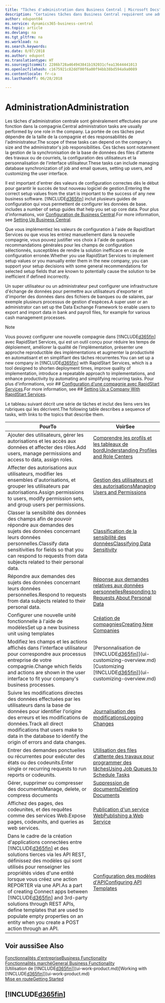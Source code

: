 ```yaml
---
title: "Tâches d'administration dans Business Central | Microsoft Docs"
description: "Certaines tâches dans Business Central requièrent une administration centrale et une configuration. Découvrez quelles sont ces tâches et ce que vous devez faire."
author: edupont04
ms.service: dynamics365-business-central
ms.topic: article
ms.devlang: na
ms.tgt_pltfrm: na
ms.workload: na
ms.search.keywords: 
ms.date: 0/07/2018
ms.author: edupont
ms.translationtype: HT
ms.sourcegitcommit: 2286b728a464943841b192031cfea13644441013
ms.openlocfilehash: c1675921c82ddf00f6a00f94bb38bd594a9a0089
ms.contentlocale: fr-ca
ms.lasthandoff: 06/28/2018

---
```

# <a name="administration"></a><span data-ttu-id="31c87-104">Administration</span><span class="sxs-lookup"><span data-stu-id="31c87-104">Administration</span></span>
<span data-ttu-id="31c87-105">Les tâches d'administration centrale sont généralement effectuées par une fonction dans la compagnie.</span><span class="sxs-lookup"><span data-stu-id="31c87-105">Central administration tasks are usually performed by one role in the company.</span></span> <span data-ttu-id="31c87-106">La portée de ces tâches peut dépendre de la taille de la compagnie et des responsabilités de l'administrateur.</span><span class="sxs-lookup"><span data-stu-id="31c87-106">The scope of these tasks can depend on the company's size and the administrator's job responsibilities.</span></span> <span data-ttu-id="31c87-107">Ces tâches sont notamment la gestion de la synchronisation de la base de données des files d'attente des travaux ou de courriels, la configuration des utilisateurs et la personnalisation de l'interface utilisateur.</span><span class="sxs-lookup"><span data-stu-id="31c87-107">These tasks can include managing database synchronization of job and email queues, setting up users, and customizing the user interface.</span></span>  

<span data-ttu-id="31c87-108">Il est important d'entrer des valeurs de configuration correctes dès le début pour garantir le succès de tout nouveau logiciel de gestion.</span><span class="sxs-lookup"><span data-stu-id="31c87-108">Entering the correct setup values from the start is important to the success of any new business software.</span></span> [!INCLUDE[d365fin](includes/d365fin_md.md)]<span data-ttu-id="31c87-109"> inclut plusieurs guides de configuration qui vous permettent de configurer les données de base.</span><span class="sxs-lookup"><span data-stu-id="31c87-109"> includes a number of setup guides that help you set up core data.</span></span> <span data-ttu-id="31c87-110">Pour plus d'informations, voir [Configuration de Business Central](setup.md).</span><span class="sxs-lookup"><span data-stu-id="31c87-110">For more information, see [Setting Up Business Central](setup.md).</span></span>

<span data-ttu-id="31c87-111">Que vous implémentiez les valeurs de configuration à l'aide de RapidStart Services ou que vous les entriez manuellement dans la nouvelle compagnie, vous pouvez justifier vos choix à l'aide de quelques recommandations générales pour les champs de configuration sélectionnés, susceptibles de rendre la solution inefficace en cas de configuration erronée.</span><span class="sxs-lookup"><span data-stu-id="31c87-111">Whether you use RapidStart Services to implement setup values or you manually enter them in the new company, you can support your setup decisions with some general recommendations for selected setup fields that are known to potentially cause the solution to be inefficient if defined incorrectly.</span></span>  

<span data-ttu-id="31c87-112">Un super utilisateur ou un administrateur peut configurer une infrastructure d'échange de données pour permettre aux utilisateurs d'exporter et d'importer des données dans des fichiers de banques ou de salaires, par exemple plusieurs processus de gestion d'espèces.</span><span class="sxs-lookup"><span data-stu-id="31c87-112">A super user or an administrator can set up the Data Exchange Framework to enable users to export and import data in bank and payroll files, for example for various cash management processes.</span></span>

> [!NOTE]
> <span data-ttu-id="31c87-113">Vous pouvez configurer une nouvelle compagnie dans [!INCLUDE[d365fin](includes/d365fin_md.md)] avec RapidStart Services, qui est un outil conçu pour réduire les temps de déploiement, améliorer la qualité de l’implémentation, présenter une approche reproductible des implémentations et augmenter la productivité en automatisant et en simplifiant des tâches récurrentes.</span><span class="sxs-lookup"><span data-stu-id="31c87-113">You can set up a new company in [!INCLUDE[d365fin](includes/d365fin_md.md)] with RapidStart Services, which is a tool designed to shorten deployment times, improve quality of implementation, introduce a repeatable approach to implementations, and enhance productivity by automating and simplifying recurring tasks.</span></span> <span data-ttu-id="31c87-114">Pour plus d'informations, voir ## [Configuration d'une compagnie avec RapidStart Services](admin-set-up-a-company-with-rapidstart.md).</span><span class="sxs-lookup"><span data-stu-id="31c87-114">For more information, see ## [Setting Up a Company With RapidStart Services](admin-set-up-a-company-with-rapidstart.md).</span></span>

<span data-ttu-id="31c87-115">Le tableau suivant décrit une série de tâches et inclut des liens vers les rubriques qui les décrivent.</span><span class="sxs-lookup"><span data-stu-id="31c87-115">The following table describes a sequence of tasks, with links to the topics that describe them.</span></span>   

|<span data-ttu-id="31c87-116">**Pour**</span><span class="sxs-lookup"><span data-stu-id="31c87-116">**To**</span></span>|<span data-ttu-id="31c87-117">**Voir**</span><span class="sxs-lookup"><span data-stu-id="31c87-117">**See**</span></span>|  
|------------|-------------|  
|<span data-ttu-id="31c87-118">Ajouter des utilisateurs, gérer les autorisations et les accès aux données et affecter des rôles.</span><span class="sxs-lookup"><span data-stu-id="31c87-118">Add users, manage permissions and access to data, assign roles.</span></span>|[<span data-ttu-id="31c87-119">Comprendre les profils et les tableaux de bord</span><span class="sxs-lookup"><span data-stu-id="31c87-119">Understanding Profiles and Role Centers</span></span>](admin-users-profiles-roles.md)|  
|<span data-ttu-id="31c87-120">Affecter des autorisations aux utilisateurs, modifier les ensembles d'autorisations, et grouper les utilisateurs par autorisations.</span><span class="sxs-lookup"><span data-stu-id="31c87-120">Assign permissions to users, modify permission sets, and group users per permissions.</span></span>|[<span data-ttu-id="31c87-121">Gestion des utilisateurs et des autorisations</span><span class="sxs-lookup"><span data-stu-id="31c87-121">Managing Users and Permissions</span></span>](ui-how-users-permissions.md)|
|<span data-ttu-id="31c87-122">Classer la sensibilité des données des champs afin de pouvoir répondre aux demandes des sujets des données concernant leurs données personnelles.</span><span class="sxs-lookup"><span data-stu-id="31c87-122">Classify data sensitivities for fields so that you can respond to requests from data subjects related to their personal data.</span></span>|[<span data-ttu-id="31c87-123">Classification de la sensibilité des données</span><span class="sxs-lookup"><span data-stu-id="31c87-123">Classifying Data Sensitivity</span></span>](admin-classifying-data-sensitivity.md)|
|<span data-ttu-id="31c87-124">Répondre aux demandes des sujets des données concernant leurs données personnelles.</span><span class="sxs-lookup"><span data-stu-id="31c87-124">Respond to requests from data subjects related to their personal data.</span></span>|[<span data-ttu-id="31c87-125">Réponse aux demandes relatives aux données personnelles</span><span class="sxs-lookup"><span data-stu-id="31c87-125">Responding to Requests About Personal Data</span></span>](admin-responding-to-requests-about-personal-data.md)|
|<span data-ttu-id="31c87-126">Configurer une nouvelle unité fonctionnelle à l'aide de modèles</span><span class="sxs-lookup"><span data-stu-id="31c87-126">Set up a new business unit using templates</span></span>|[<span data-ttu-id="31c87-127">Création de compagnies</span><span class="sxs-lookup"><span data-stu-id="31c87-127">Creating New Companies</span></span>](about-new-company.md)|
|<span data-ttu-id="31c87-128">Modifiez les champs et les actions affichés dans l'interface utilisateur pour correspondre aux processus entreprise de votre compagnie.</span><span class="sxs-lookup"><span data-stu-id="31c87-128">Change which fields and actions are shown in the user interface to fit your company's business processes.</span></span> |<span data-ttu-id="31c87-129">[Personnalisation de [!INCLUDE[d365fin](includes/d365fin_md.md)]](ui-customizing-overview.md)</span><span class="sxs-lookup"><span data-stu-id="31c87-129">[Customizing [!INCLUDE[d365fin](includes/d365fin_md.md)]](ui-customizing-overview.md)</span></span> |
|<span data-ttu-id="31c87-130">Suivre les modifications directes des données effectuées par les utilisateurs dans la base de données pour identifier l'origine des erreurs et les modifications de données.</span><span class="sxs-lookup"><span data-stu-id="31c87-130">Track all direct modifications that users make to data in the database to identify the origin of errors and data changes.</span></span>|[<span data-ttu-id="31c87-131">Journalisation des modifications</span><span class="sxs-lookup"><span data-stu-id="31c87-131">Logging Changes</span></span>](across-log-changes.md)|  
|<span data-ttu-id="31c87-132">Entrer des demandes ponctuelles ou récurrentes pour exécuter des états ou des codeunits.</span><span class="sxs-lookup"><span data-stu-id="31c87-132">Enter single or recurring requests to run reports or codeunits.</span></span>|[<span data-ttu-id="31c87-133">Utilisation des files d'attente des travaux pour programmer des tâches</span><span class="sxs-lookup"><span data-stu-id="31c87-133">Using Job Queues to Schedule Tasks</span></span>](admin-job-queues-schedule-tasks.md)|  
|<span data-ttu-id="31c87-134">Gérer, supprimer ou compresser des documents</span><span class="sxs-lookup"><span data-stu-id="31c87-134">Manage, delete, or compress documents</span></span>|[<span data-ttu-id="31c87-135">Suppression de documents</span><span class="sxs-lookup"><span data-stu-id="31c87-135">Deleting Documents</span></span>](admin-manage-documents.md)|  
|<span data-ttu-id="31c87-136">Affichez des pages, des codeunites, et des requêtes comme des services Web.</span><span class="sxs-lookup"><span data-stu-id="31c87-136">Expose pages, codeunits, and queries as web services.</span></span>|[<span data-ttu-id="31c87-137">Publication d'un service Web</span><span class="sxs-lookup"><span data-stu-id="31c87-137">Publishing a Web Service</span></span>](across-how-publish-web-service.md)|
|<span data-ttu-id="31c87-138">Dans le cadre de la création d'applications connectées entre [!INCLUDE[d365fin](includes/d365fin_md.md)] et des solutions tierces via les API REST, définissez des modèles qui sont utilisés pour renseigner les propriétés vides d'une entité lorsque vous créez une action REPORTER via une API.</span><span class="sxs-lookup"><span data-stu-id="31c87-138">As a part of creating Connect apps between [!INCLUDE[d365fin](includes/d365fin_md.md)] and 3rd-party solutions through REST APIs, define templates that are used to populate empty properties on an entity when you create a POST action through an API.</span></span>|[<span data-ttu-id="31c87-139">Configuration des modèles d'API</span><span class="sxs-lookup"><span data-stu-id="31c87-139">Configuring API Templates</span></span>](admin-configuring-api-template.md)|

## <a name="see-also"></a><span data-ttu-id="31c87-140">Voir aussi</span><span class="sxs-lookup"><span data-stu-id="31c87-140">See Also</span></span>
[<span data-ttu-id="31c87-141">Fonctionnalités d'entreprise</span><span class="sxs-lookup"><span data-stu-id="31c87-141">Business Functionality</span></span>](across-business-functionality.md)  
[<span data-ttu-id="31c87-142">Fonctionnalités marché</span><span class="sxs-lookup"><span data-stu-id="31c87-142">General Business Functionality</span></span>](ui-across-business-areas.md)  
<span data-ttu-id="31c87-143">[Utilisation de [!INCLUDE[d365fin](includes/d365fin_md.md)]](ui-work-product.md)</span><span class="sxs-lookup"><span data-stu-id="31c87-143">[Working with [!INCLUDE[d365fin](includes/d365fin_md.md)]](ui-work-product.md)</span></span>  
[<span data-ttu-id="31c87-144">Mise en route</span><span class="sxs-lookup"><span data-stu-id="31c87-144">Getting Started</span></span>](product-get-started.md)    

## [!INCLUDE[d365fin](includes/free_trial_md.md)]  
 

